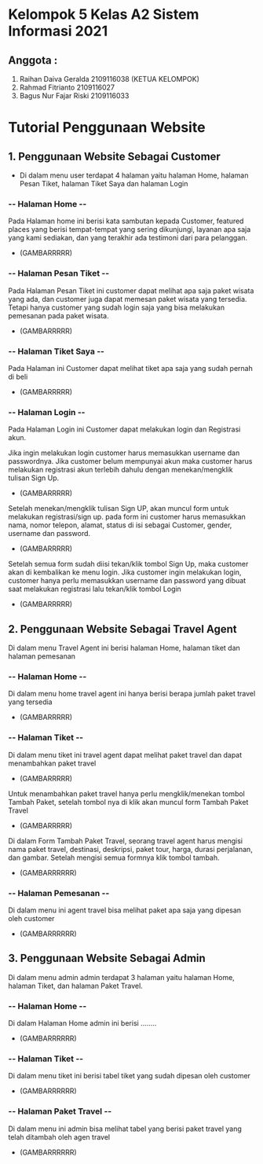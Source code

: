 # Kelompok 5 Kelas A2 Sistem Informasi 2021
## Anggota :
1. Raihan Daiva Geralda 2109116038 (KETUA KELOMPOK)
2. Rahmad Fitrianto 2109116027
3. Bagus Nur Fajar Riski 2109116033

# Tutorial Penggunaan Website
## 1. Penggunaan Website Sebagai Customer
- Di dalam menu user terdapat 4 halaman yaitu halaman Home, halaman Pesan Tiket, halaman Tiket Saya dan halaman Login

### -- Halaman Home --
Pada Halaman home ini berisi kata sambutan kepada Customer, featured places yang berisi tempat-tempat yang sering dikunjungi, layanan apa saja yang kami sediakan, dan yang terakhir ada testimoni dari para pelanggan.
- (GAMBARRRRR)

### -- Halaman Pesan Tiket --
Pada Halaman Pesan Tiket ini customer dapat melihat apa saja paket wisata yang ada, dan customer juga dapat memesan paket wisata yang tersedia. Tetapi hanya customer yang sudah login saja yang bisa melakukan pemesanan pada paket wisata.
- (GAMBARRRRR)

### -- Halaman Tiket Saya --
Pada Halaman ini Customer dapat melihat tiket apa saja yang sudah pernah di beli
- (GAMBARRRRR)

### -- Halaman Login --
Pada Halaman Login ini Customer dapat melakukan login dan Registrasi akun.

Jika ingin melakukan login customer harus memasukkan username dan passwordnya. Jika customer belum mempunyai akun maka customer harus melakukan registrasi akun terlebih dahulu dengan menekan/mengklik tulisan Sign Up.
- (GAMBARRRRR)

Setelah menekan/mengklik tulisan Sign UP, akan muncul form untuk melakukan registrasi/sign up. pada form ini customer harus memasukkan nama, nomor telepon, alamat, status di isi sebagai Customer, gender, username dan password.
- (GAMBARRRRR) 

Setelah semua form sudah diisi tekan/klik tombol Sign Up, maka customer akan di kembalikan ke menu login. Jika customer ingin melakukan login, customer hanya perlu memasukkan username dan password yang dibuat saat melakukan registrasi lalu tekan/klik tombol Login
- (GAMBARRRRR) 


## 2. Penggunaan Website Sebagai Travel Agent
Di dalam menu Travel Agent ini berisi halaman Home, halaman tiket dan halaman pemesanan

### -- Halaman Home --
Di dalam menu home travel agent ini hanya berisi berapa jumlah paket travel yang tersedia
- (GAMBARRRRR) 

### -- Halaman Tiket --
Di dalam menu tiket ini travel agent dapat melihat paket travel dan dapat menambahkan paket travel
- (GAMBARRRRR) 

Untuk menambahkan paket travel hanya perlu mengklik/menekan tombol Tambah Paket, setelah tombol nya di klik akan muncul form Tambah Paket Travel
- (GAMBARRRRR) 

Di dalam Form Tambah Paket Travel, seorang travel agent harus mengisi nama paket travel, destinasi, deskripsi, paket tour, harga, durasi perjalanan, dan gambar. Setelah mengisi semua formnya klik tombol tambah.
- (GAMBARRRRRR) 

### -- Halaman Pemesanan --
Di dalam menu ini agent travel bisa melihat paket apa saja yang dipesan oleh customer
- (GAMBARRRRRR)


## 3. Penggunaan Website Sebagai Admin
Di dalam menu admin admin terdapat 3 halaman yaitu halaman Home, halaman Tiket, dan halaman Paket Travel.

### -- Halaman Home --
Di dalam Halaman Home admin ini berisi ........
- (GAMBARRRRRR)

### -- Halaman Tiket --
Di dalam menu tiket ini berisi tabel tiket yang sudah dipesan oleh customer
- (GAMBARRRRRR)

### -- Halaman Paket Travel --
Di dalam menu ini admin bisa melihat tabel yang berisi paket travel yang telah ditambah oleh agen travel
- (GAMBARRRRRR)


